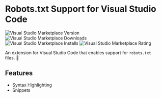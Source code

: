 # Robots.txt Support for Visual Studio Code

![Visual Studio Marketplace Version](https://img.shields.io/visual-studio-marketplace/v/darian-benam.vscode-robots-dot-txt-support)
![Visual Studio Marketplace Downloads](https://img.shields.io/visual-studio-marketplace/d/darian-benam.vscode-robots-dot-txt-support)
![Visual Studio Marketplace Installs](https://img.shields.io/visual-studio-marketplace/i/darian-benam.vscode-robots-dot-txt-support)
![Visual Studio Marketplace Rating](https://img.shields.io/visual-studio-marketplace/r/darian-benam.vscode-robots-dot-txt-support)

An extension for Visual Studio Code that enables support for `robots.txt` files. 🤖

## Features

* Syntax Highlighting
* Snippets
